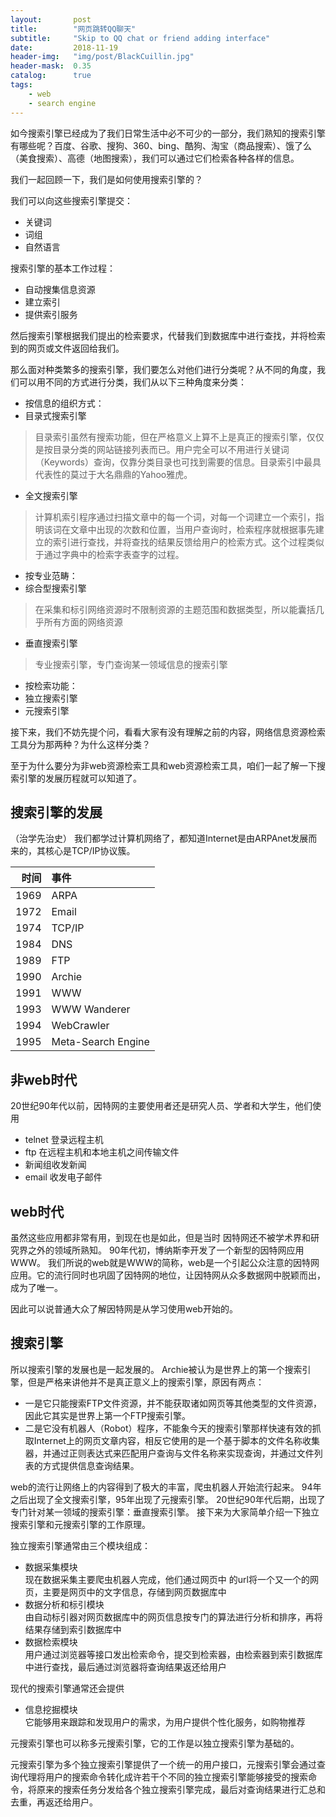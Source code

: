 ```yaml
---
layout:       post
title:        "网页跳转QQ聊天"
subtitle:     "Skip to QQ chat or friend adding interface"
date:         2018-11-19
header-img:   "img/post/BlackCuillin.jpg"
header-mask:  0.35
catalog:      true
tags:
    - web
    - search engine
---
```



如今搜索引擎已经成为了我们日常生活中必不可少的一部分，我们熟知的搜索引擎有哪些呢？百度、谷歌、搜狗、360、bing、酷狗、淘宝（商品搜索）、饿了么（美食搜索）、高德（地图搜索），我们可以通过它们检索各种各样的信息。

我们一起回顾一下，我们是如何使用搜索引擎的？

我们可以向这些搜索引擎提交：
- 关键词
- 词组
- 自然语言

搜索引擎的基本工作过程：
- 自动搜集信息资源
- 建立索引
- 提供索引服务


然后搜索引擎根据我们提出的检索要求，代替我们到数据库中进行查找，并将检索到的网页或文件返回给我们。


那么面对种类繁多的搜索引擎，我们要怎么对他们进行分类呢？从不同的角度，我们可以用不同的方式进行分类，我们从以下三种角度来分类：
- 按信息的组织方式：
 - 目录式搜索引擎 
>目录索引虽然有搜索功能，但在严格意义上算不上是真正的搜索引擎，仅仅是按目录分类的网站链接列表而已。用户完全可以不用进行关键词（Keywords）查询，仅靠分类目录也可找到需要的信息。目录索引中最具代表性的莫过于大名鼎鼎的Yahoo雅虎。
 - 全文搜索引擎  
>计算机索引程序通过扫描文章中的每一个词，对每一个词建立一个索引，指明该词在文章中出现的次数和位置，当用户查询时，检索程序就根据事先建立的索引进行查找，并将查找的结果反馈给用户的检索方式。这个过程类似于通过字典中的检索字表查字的过程。
- 按专业范畴：
 - 综合型搜索引擎  
>在采集和标引网络资源时不限制资源的主题范围和数据类型，所以能囊括几乎所有方面的网络资源
 - 垂直搜索引擎  
>专业搜索引擎，专门查询某一领域信息的搜索引擎
- 按检索功能：
 - 独立搜索引擎
 - 元搜索引擎

接下来，我们不妨先提个问，看看大家有没有理解之前的内容，网络信息资源检索工具分为那两种？为什么这样分类？

至于为什么要分为非web资源检索工具和web资源检索工具，咱们一起了解一下搜索引擎的发展历程就可以知道了。
## 搜索引擎的发展
（治学先治史）
我们都学过计算机网络了，都知道Internet是由ARPAnet发展而来的，其核心是TCP/IP协议簇。

时间|事件
-:|:-
1969|ARPA
1972|Email
1974|TCP/IP
1984|DNS
1989|FTP
1990|Archie
1991|WWW
1993|WWW Wanderer
1994|WebCrawler
1995|Meta-Search Engine

## 非web时代
20世纪90年代以前，因特网的主要使用者还是研究人员、学者和大学生，他们使用
- telnet 登录远程主机
- ftp 在远程主机和本地主机之间传输文件
- 新闻组收发新闻
- email 收发电子邮件

## web时代
虽然这些应用都非常有用，到现在也是如此，但是当时 因特网还不被学术界和研究界之外的领域所熟知。
90年代初，博纳斯李开发了一个新型的因特网应用WWW。
我们所说的web就是WWW的简称，web是一个引起公众注意的因特网应用。它的流行同时也巩固了因特网的地位，让因特网从众多数据网中脱颖而出，成为了唯一。

因此可以说普通大众了解因特网是从学习使用web开始的。

## 搜索引擎
所以搜索引擎的发展也是一起发展的。
Archie被认为是世界上的第一个搜索引擎，但是严格来讲他并不是真正意义上的搜索引擎，原因有两点：
- 一是它只能搜索FTP文件资源，并不能获取诸如网页等其他类型的文件资源，因此它其实是世界上第一个FTP搜索引擎。
- 二是它没有机器人（Robot）程序，不能象今天的搜索引擎那样快速有效的抓取Internet上的网页文章内容，相反它使用的是一个基于脚本的文件名称收集器，并通过正则表达式来匹配用户查询与文件名称来实现查询，并通过文件列表的方式提供信息查询结果。

web的流行让网络上的内容得到了极大的丰富，爬虫机器人开始流行起来。
94年之后出现了全文搜索引擎，95年出现了元搜索引擎。
20世纪90年代后期，出现了专门针对某一领域的搜索引擎：垂直搜索引擎。
接下来为大家简单介绍一下独立搜索引擎和元搜索引擎的工作原理。

独立搜索引擎通常由三个模块组成：
- 数据采集模块  
现在数据采集主要爬虫机器人完成，他们通过网页中 的url将一个又一个的网页，主要是网页中的文字信息，存储到网页数据库中
- 数据分析和标引模块  
由自动标引器对网页数据库中的网页信息按专门的算法进行分析和排序，再将结果存储到索引数据库中
- 数据检索模块  
用户通过浏览器等接口发出检索命令，提交到检索器，由检索器到索引数据库中进行查找，最后通过浏览器将查询结果返还给用户

现代的搜索引擎通常还会提供
- 信息挖掘模块  
它能够用来跟踪和发现用户的需求，为用户提供个性化服务，如购物推荐

元搜索引擎也可以称多元搜索引擎，它的工作是以独立搜索引擎为基础的。

元搜索引擎为多个独立搜索引擎提供了一个统一的用户接口，元搜索引擎会通过查询代理将用户的搜索命令转化成许若干个不同的独立搜索引擎能够接受的搜索命令，将原来的搜索任务分发给各个独立搜索引擎完成，最后对查询结果进行汇总和去重，再返还给用户。

